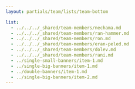 ```yaml
---
layout: partials/team/lists/team-bottom

list:
  - ../../../_shared/team-members/nechama.md
  - ../../../_shared/team-members/ran-hammer.md
  - ../../../_shared/team-members/ron.md
  - ../../../_shared/team-members/eran-peled.md
  - ../../../_shared/team-members/dolev.md
  - ../../../_shared/team-members/rani.md
  - ../single-small-banners/item-1.md
  - ../single-big-banners/item-1.md
  - ../double-banners/item-1.md
  - ../single-big-banners/item-2.md
---
```

